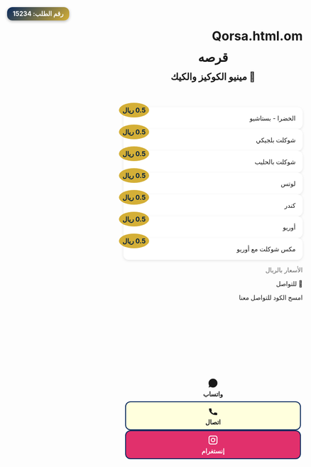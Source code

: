 # Qorsa.html.om
<!doctype html>
<html lang="ar" dir="rtl">
<head>
<meta charset="utf-8">
<meta name="viewport" content="width=device-width, initial-scale=1, viewport-fit=cover">
<meta name="theme-color" content="#0a2a5e">
<meta name="color-scheme" content="dark light">
<title>قرصه — مينيو الكوكيز والكيك</title>
<meta name="description" content="قرصه: الخضرا - بستاشيو 0.5 ريال, شوكلت بلجيكي 0.5 ريال, شوكلت بالحليب 0.5 ريال, لوتس 0.5 ريال, كندر 0.5 ريال, أوريو 0.5 ريال, مكس شوكلت مع أوريو 0.5 ريال">
<meta property="og:title" content="قرصه — مينيو الكوكيز والكيك">
<meta property="og:description" content="قرصه: الخضرا - بستاشيو 0.5 ريال, شوكلت بلجيكي 0.5 ريال, شوكلت بالحليب 0.5 ريال, لوتس 0.5 ريال, كندر 0.5 ريال, أوريو 0.5 ريال, مكس شوكلت مع أوريو 0.5 ريال">
<meta property="og:type" content="website">
<meta property="og:locale" content="ar_AR">
<link rel="icon" href="data:image/svg+xml,<svg xmlns='http://www.w3.org/2000/svg' viewBox='0 0 100 100'><text y='50%' x='50%' dominant-baseline='middle' text-anchor='middle' font-size='50'>🍪</text></svg>">
<link rel="mask-icon" href="data:image/svg+xml,<svg xmlns='http://www.w3.org/2000/svg' viewBox='0 0 100 100'><text y='50%' x='50%' dominant-baseline='middle' text-anchor='middle' font-size='50'>🍪</text></svg>" color="#0a2a5e">
<!-- Google Fonts -->
<link href="https://fonts.googleapis.com/css2?family=Noto+Kufi+Arabic:wght@400;500;700&family=Tajawal:wght@400;500;700&display=swap" rel="stylesheet">
<style>
/* ===================== Variables ===================== */
:root{
  --navy: #0a2a5e;
  --navy-2: #001f3f;
  --gold: #d4af37;
  --ink: #0b132b;
  --bg: #f7f9fc;
  --font-main: 'Tajawal', 'Noto Kufi Arabic', system-ui, sans-serif;
}

/* ===================== Base ===================== */
html, body{
  margin:0; padding:0;
  font-family: var(--font-main);
  background: linear-gradient(160deg, var(--navy-2), var(--navy));
  color: var(--ink);
  font-size:16px;
  line-height:1.5;
  scroll-behavior:smooth;
}
a{text-decoration:none; color:inherit;}
h1,h2,h3{margin:0.5em 0;}
img,svg{max-width:100%; height:auto;}
*{box-sizing:border-box;}

/* ===================== Layout ===================== */
body{
  display:flex;
  flex-direction:column;
  min-height:100vh;
  padding-bottom:80px; /* space for sticky footer */
}
header{
  padding:1rem;
  text-align:center;
  position:relative;
}
.badge-order{
  position:absolute;
  top:1rem;
  left:1rem;
  background: linear-gradient(135deg,var(--navy),var(--gold));
  padding:0.4rem 0.8rem;
  border-radius:12px;
  color:#fff;
  font-weight:700;
  box-shadow:0 2px 6px rgba(0,0,0,0.3);
}

/* ===================== Components ===================== */
.menu{
  display:grid;
  gap:1rem;
  padding:1rem;
}
.menu-card{
  background:#fff;
  border-radius:12px;
  box-shadow:0 2px 6px rgba(0,0,0,0.1);
  padding:1rem;
  display:flex;
  justify-content:space-between;
  align-items:center;
  position:relative;
}
.menu-card span.price{
  background:var(--gold);
  color:var(--navy-2);
  font-weight:700;
  border-radius:50%;
  padding:0.5rem;
  min-width:50px;
  text-align:center;
  position:absolute;
  top:-10px;
  left:-10px;
  font-size:0.9rem;
}

/* ===================== QR ===================== */
.qr-section{
  text-align:center;
  margin:2rem 0;
}
.qr-section svg{
  width:150px; height:150px;
}
.qr-section p{
  margin-top:0.5rem;
}

/* ===================== Footer ===================== */
footer{
  position:fixed;
  bottom:0;
  left:0;
  width:100%;
  background:#fff;
  display:flex;
  justify-content:space-around;
  padding:0.5rem 0;
  box-shadow:0 -2px 6px rgba(0,0,0,0.2);
}
footer a{
  flex:1;
  margin:0 0.25rem;
  padding:0.5rem 0;
  text-align:center;
  border-radius:12px;
  font-weight:700;
  display:flex;
  flex-direction:column;
  align-items:center;
  justify-content:center;
}
footer a svg{
  width:24px; height:24px;
  margin-bottom:0.25rem;
}

/* Colors for buttons */
.btn-whatsapp{background:#25D366; color:#000; border:2px solid var(--navy);}
.btn-call{background:#FFD; border:2px solid var(--navy);}
.btn-instagram{background:#E1306C; color:#fff; border:2px solid var(--navy);}

/* ===================== Responsive ===================== */
@media (min-width:600px){
  .menu{grid-template-columns:repeat(2,1fr);}
}
@media (min-width:960px){
  .menu{grid-template-columns:repeat(3,1fr);}
}

/* ===================== Utilities ===================== */
.text-center{text-align:center;}
.muted{color:#666;}
</style>
<!-- JSON-LD LocalBusiness -->
<script type="application/ld+json">
{
  "@context":"https://schema.org",
  "@type":"LocalBusiness",
  "name":"قرصه",
  "url":"#", 
  "telephone":"+96876952818",
  "sameAs":["https://instagram.com/qors.s"],
  "areaServed":"Oman"
}
</script>
</head>
<body data-order-number="15234">
<header>
  <h1>قرصه</h1>
  <!-- ❶ هنا تغيّر رقم الطلب — عدّل قيمة data-order-number على <body> -->
  <div class="badge-order" id="badgeOrder">رقم الطلب: 15234</div>
  <h2>🍪 مينيو الكوكيز والكيك</h2>
</header>

<main>
  <section class="menu">
    <!-- ❸ هنا قالب إضافة صنف جديد — انسخ بطاقة الصنف والصقها ثم عدّل الاسم/السعر -->
    <div class="menu-card">
      <span>الخضرا - بستاشيو</span>
      <span class="price">0.5 ريال</span>
    </div>
    <div class="menu-card">
      <span>شوكلت بلجيكي</span>
      <span class="price">0.5 ريال</span>
    </div>
    <div class="menu-card">
      <span>شوكلت بالحليب</span>
      <span class="price">0.5 ريال</span>
    </div>
    <div class="menu-card">
      <span>لوتس</span>
      <span class="price">0.5 ريال</span>
    </div>
    <div class="menu-card">
      <span>كندر</span>
      <span class="price">0.5 ريال</span>
    </div>
    <div class="menu-card">
      <span>أوريو</span>
      <span class="price">0.5 ريال</span>
    </div>
    <div class="menu-card">
      <span>مكس شوكلت مع أوريو</span>
      <span class="price">0.5 ريال</span>
    </div>
  </section>
  <p class="text-center muted">الأسعار بالريال</p>

  <section class="qr-section">
    <p>📌 للتواصل</p>
    <p>امسح الكود للتواصل معنا</p>
    <!-- QR SVG ثابت لمثال -->
    <svg id="qrSVG" viewBox="0 0 128 128"></svg>
  </section>
</main>

<footer>
  <a href="#" id="whatsappBtn" class="btn-whatsapp" aria-label="واتساب">
    <svg viewBox="0 0 24 24"><path fill="currentColor" d="M12 2C6.49 2 2 6.49 2 12c0 2.11.55 4.09 1.5 5.83L2 22l4.23-1.44A9.95 9.95 0 0 0 12 22c5.51 0 10-4.49 10-10S17.51 2 12 2z"/></svg>
    واتساب
  </a>
  <a href="tel:+96876952818" class="btn-call" aria-label="اتصال">
    <svg viewBox="0 0 24 24"><path fill="currentColor" d="M6.62 10.79a15.091 15.091 0 006.59 6.59l2.2-2.2a1 1 0 011.11-.21c1.21.49 2.53.76 3.88.76a1 1 0 011 1V20a1 1 0 01-1 1C9.16 21 3 14.84 3 7a1 1 0 011-1h3.5a1 1 0 011 1c0 1.35.26 2.67.76 3.88a1 1 0 01-.21 1.11l-2.2 2.2z"/></svg>
    اتصال
  </a>
  <a href="https://instagram.com/qors.s" class="btn-instagram" aria-label="إنستغرام">
    <svg viewBox="0 0 24 24"><path fill="currentColor" d="M7 2C4.243 2 2 4.243 2 7v10c0 2.757 2.243 5 5 5h10c2.757 0 5-2.243 5-5V7c0-2.757-2.243-5-5-5H7zm0 2h10c1.654 0 3 1.346 3 3v10c0 1.654-1.346 3-3 3H7c-1.654 0-3-1.346-3-3V7c0-1.654 1.346-3 3-3zm5 3a5 5 0 100 10 5 5 0 000-10zm0 2a3 3 0 110 6 3 3 0 010-6zm4.5-.5a1 1 0 100 2 1 1 0 000-2z"/></svg>
    إنستغرام
  </a>
</footer>

<script>
// ===================== Dynamic Order Number =====================
const orderNumber = document.body.getAttribute('data-order-number');
document.getElementById('badgeOrder').textContent = `رقم الطلب: ${orderNumber}`;

// ❹ تعديل نص رسالة واتساب مسبق
const waBtn = document.getElementById('whatsappBtn');
// ❷ هنا تغيّر رقم الواتساب/رمز الدولة — استخدم 968 لسلطنة عمان
waBtn.href = `https://wa.me/96876952818?text=مرحباً%20قرصه!%20أرغب%20في%20الطلب%20رقم%20${orderNumber}`;

// ===================== Simple QR Generator =====================
function generateQR(text, size=128){
  const svgNS = "http://www.w3.org/2000/svg";
  const svg = document.getElementById('qrSVG');
  svg.setAttribute("viewBox","0 0 "+size+" "+size);
  // ثابت SVG بسيط كتمثيل placeholder
  svg.innerHTML = `<rect x="0" y="0" width="${size}" height="${size}" fill="#fff"/>
    <rect x="10" y="10" width="20" height="20" fill="#000"/>
    <rect x="50" y="10" width="20" height="20" fill="#000"/>
    <rect x="10" y="50" width="20" height="20" fill="#000"/>`;
}
generateQR(waBtn.href);
</script>
</body>
</html>
